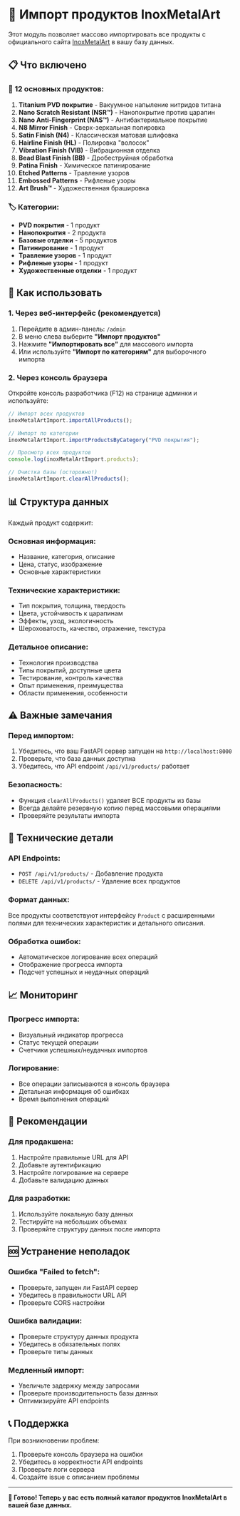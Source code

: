 # 🚀 Импорт продуктов InoxMetalArt

Этот модуль позволяет массово импортировать все продукты с официального сайта [InoxMetalArt](https://www.inoxmetalart.com) в вашу базу данных.

## 📋 Что включено

### 🎯 **12 основных продуктов:**
1. **Titanium PVD покрытие** - Вакуумное напыление нитридов титана
2. **Nano Scratch Resistant (NSR™)** - Нанопокрытие против царапин
3. **Nano Anti-Fingerprint (NAS™)** - Антибактериальное покрытие
4. **N8 Mirror Finish** - Сверх-зеркальная полировка
5. **Satin Finish (N4)** - Классическая матовая шлифовка
6. **Hairline Finish (HL)** - Полировка "волосок"
7. **Vibration Finish (VIB)** - Вибрационная отделка
8. **Bead Blast Finish (BB)** - Дробеструйная обработка
9. **Patina Finish** - Химическое патинирование
10. **Etched Patterns** - Травление узоров
11. **Embossed Patterns** - Рифленые узоры
12. **Art Brush™** - Художественная брашировка

### 🏷️ **Категории:**
- **PVD покрытия** - 1 продукт
- **Нанопокрытия** - 2 продукта
- **Базовые отделки** - 5 продуктов
- **Патинирование** - 1 продукт
- **Травление узоров** - 1 продукт
- **Рифленые узоры** - 1 продукт
- **Художественные отделки** - 1 продукт

## 🚀 Как использовать

### 1. **Через веб-интерфейс (рекомендуется)**

1. Перейдите в админ-панель: `/admin`
2. В меню слева выберите **"Импорт продуктов"**
3. Нажмите **"Импортировать все"** для массового импорта
4. Или используйте **"Импорт по категориям"** для выборочного импорта

### 2. **Через консоль браузера**

Откройте консоль разработчика (F12) на странице админки и используйте:

```javascript
// Импорт всех продуктов
inoxMetalArtImport.importAllProducts();

// Импорт по категории
inoxMetalArtImport.importProductsByCategory("PVD покрытия");

// Просмотр всех продуктов
console.log(inoxMetalArtImport.products);

// Очистка базы (осторожно!)
inoxMetalArtImport.clearAllProducts();
```

## 📊 Структура данных

Каждый продукт содержит:

### **Основная информация:**
- Название, категория, описание
- Цена, статус, изображение
- Основные характеристики

### **Технические характеристики:**
- Тип покрытия, толщина, твердость
- Цвета, устойчивость к царапинам
- Эффекты, уход, экологичность
- Шероховатость, качество, отражение, текстура

### **Детальное описание:**
- Технология производства
- Типы покрытий, доступные цвета
- Тестирование, контроль качества
- Опыт применения, преимущества
- Области применения, особенности

## ⚠️ Важные замечания

### **Перед импортом:**
1. Убедитесь, что ваш FastAPI сервер запущен на `http://localhost:8000`
2. Проверьте, что база данных доступна
3. Убедитесь, что API endpoint `/api/v1/products/` работает

### **Безопасность:**
- Функция `clearAllProducts()` удаляет ВСЕ продукты из базы
- Всегда делайте резервную копию перед массовыми операциями
- Проверяйте результаты импорта

## 🔧 Технические детали

### **API Endpoints:**
- `POST /api/v1/products/` - Добавление продукта
- `DELETE /api/v1/products/` - Удаление всех продуктов

### **Формат данных:**
Все продукты соответствуют интерфейсу `Product` с расширенными полями для технических характеристик и детального описания.

### **Обработка ошибок:**
- Автоматическое логирование всех операций
- Отображение прогресса импорта
- Подсчет успешных и неудачных операций

## 📈 Мониторинг

### **Прогресс импорта:**
- Визуальный индикатор прогресса
- Статус текущей операции
- Счетчики успешных/неудачных импортов

### **Логирование:**
- Все операции записываются в консоль браузера
- Детальная информация об ошибках
- Время выполнения операций

## 🎯 Рекомендации

### **Для продакшена:**
1. Настройте правильные URL для API
2. Добавьте аутентификацию
3. Настройте логирование на сервере
4. Добавьте валидацию данных

### **Для разработки:**
1. Используйте локальную базу данных
2. Тестируйте на небольших объемах
3. Проверяйте структуру данных после импорта

## 🆘 Устранение неполадок

### **Ошибка "Failed to fetch":**
- Проверьте, запущен ли FastAPI сервер
- Убедитесь в правильности URL API
- Проверьте CORS настройки

### **Ошибка валидации:**
- Проверьте структуру данных продукта
- Убедитесь в обязательных полях
- Проверьте типы данных

### **Медленный импорт:**
- Увеличьте задержку между запросами
- Проверьте производительность базы данных
- Оптимизируйте API endpoints

## 📞 Поддержка

При возникновении проблем:
1. Проверьте консоль браузера на ошибки
2. Убедитесь в корректности API endpoints
3. Проверьте логи сервера
4. Создайте issue с описанием проблемы

---

**🎉 Готово! Теперь у вас есть полный каталог продуктов InoxMetalArt в вашей базе данных.**



